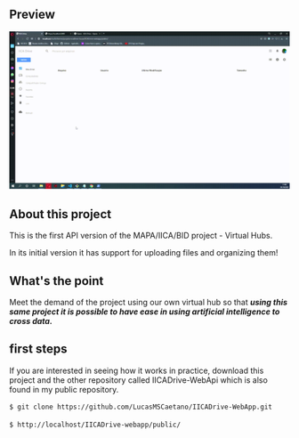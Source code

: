 ## Preview

![](./resources/demo.gif)

## About this project

This is the first API version of the MAPA/IICA/BID project - Virtual Hubs.

In its initial version it has support for uploading files and organizing them!

## What's the point

Meet the demand of the project using our own virtual hub so that ***using this same project it is possible to have ease in using artificial intelligence to cross data.***

## first steps

If you are interested in seeing how it works in practice, download this project and the other repository called IICADrive-WebApi which is also found in my public repository.

```
$ git clone https://github.com/LucasMSCaetano/IICADrive-WebApp.git

$ http://localhost/IICADrive-webapp/public/
```
